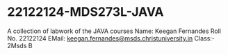 # 22122124-MDS273L-JAVA
A collection of labwork of the JAVA courses
Name: Keegan Fernandes
Roll No. 22122124
EMail: keegan.fernandes@msds.christuniversity.in
Class:- 2Msds B
</br>
